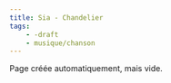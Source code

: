 ```yaml
---
title: Sia - Chandelier
tags:
    - -draft
    - musique/chanson
---
```


Page créée automatiquement, mais vide.
